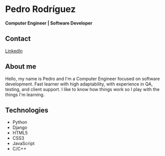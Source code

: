 # Pedro Rodríguez
**Computer Engineer | Software Developer**
## Contact
[LinkedIn](https://www.linkedin.com/in/pedro-rodriguez06)
## About me
Hello, my name is Pedro and I'm a Computer Engineer focused on software development.
Fast learner with high adaptability, with experience in QA, testing, and client support.
I like to know how things work so I play with the things I'm learning.
## Technologies
- Python
- Django
- HTML5
- CSS3
- JavaScript
- C/C++
